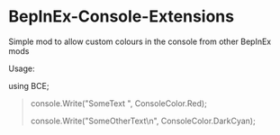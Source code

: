 # BepInEx-Console-Extensions
Simple mod to allow custom colours in the console from other BepInEx mods

Usage:

using BCE;

> console.Write("SomeText ", ConsoleColor.Red);
> 
> console.Write("SomeOtherText\n", ConsoleColor.DarkCyan);
